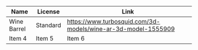 | Name        | License  | Link                                                          |
| ----------- | -------- | ------------------------------------------------------------- |
| Wine Barrel | Standard | https://www.turbosquid.com/3d-models/wine-ar-3d-model-1555909 |
| Item 4      | Item 5   | Item 6                                                        |

